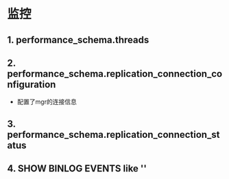 # 监控

## 1. performance_schema.threads


## 2. performance_schema.replication_connection_configuration

- 配置了mgr的连接信息

## 3. performance_schema.replication_connection_status


## 4. SHOW BINLOG EVENTS like ''